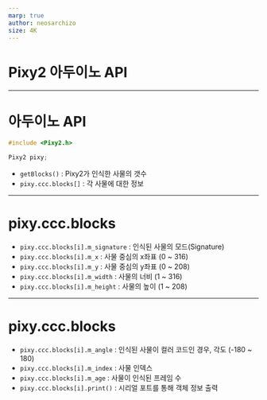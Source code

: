 ```yaml
---
marp: true
author: neosarchizo
size: 4K
---
```


# Pixy2 아두이노 API

---

# 아두이노 API

```cpp
#include <Pixy2.h>

Pixy2 pixy;
```

- `getBlocks()` : Pixy2가 인식한 사물의 갯수
- `pixy.ccc.blocks[]` : 각 사물에 대한 정보

---

# pixy.ccc.blocks

- `pixy.ccc.blocks[i].m_signature` : 인식된 사물의 모드(Signature)
- `pixy.ccc.blocks[i].m_x` : 사물 중심의 x좌표 (0 ~ 316)
- `pixy.ccc.blocks[i].m_y` : 사물 중심의 y좌표 (0 ~ 208)
- `pixy.ccc.blocks[i].m_width` : 사물의 너비 (1 ~ 316)
- `pixy.ccc.blocks[i].m_height` : 사물의 높이 (1 ~ 208)

---

# pixy.ccc.blocks

- `pixy.ccc.blocks[i].m_angle` : 인식된 사물이 컬러 코드인 경우, 각도 (-180 ~ 180)
- `pixy.ccc.blocks[i].m_index` : 사물 인덱스
- `pixy.ccc.blocks[i].m_age` : 사물이 인식된 프레임 수
- `pixy.ccc.blocks[i].print()` : 시리얼 포트를 통해 객체 정보 출력